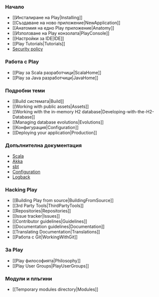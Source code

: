 <!--- Copyright (C) 2009-2013 Typesafe Inc. <http://www.typesafe.com> -->
### Начало

- [[Инсталиране на Play|Installing]]
- [[Създаване на ново приложение|NewApplication]]
- [[Анатомия на едно Play приложение|Anatomy]]
- [[Използване на Play конзолата|PlayConsole]]
- [[Настройки за IDE|IDE]]
- [[Play Tutorials|Tutorials]]
- [Security policy](http://www.playframework.com/code/security)

### Работа с Play

- [[Play за Scala разработчици|ScalaHome]]
- [[Play за Java разработчици|JavaHome]]

### Подробни теми

- [[Build системата|Build]]
- [[Working with public assets|Assets]]
- [[Working with the in-memory H2 database|Developing-with-the-H2-Database]]
- [[Managing database evolutions|Evolutions]]
- [[Конфигурация|Configuration]]
- [[Deploying your application|Production]]

### Допълнителна документация

- [Scala](http://docs.scala-lang.org/)
- [Akka](http://akka.io/docs/)
- [sbt](http://www.scala-sbt.org/learn.html)
- [Configuration](https://github.com/typesafehub/config)
- [Logback](http://logback.qos.ch/documentation.html)

### Hacking Play

- [[Building Play from source|BuildingFromSource]]
- [[3rd Party Tools|ThirdPartyTools]]
- [[Repositories|Repositories]]
- [[Issue tracker|Issues]]
- [[Contributor guidelines|Guidelines]]
- [[Documentation guidelines|Documentation]]
- [[Translating Documentation|Translations]]
- [[Работа с Git|WorkingWithGit]]

### За Play

- [[Play философията|Philosophy]]
- [[Play User Groups|PlayUserGroups]]

### Модули и плъгини

- [[Temporary modules directory|Modules]]


